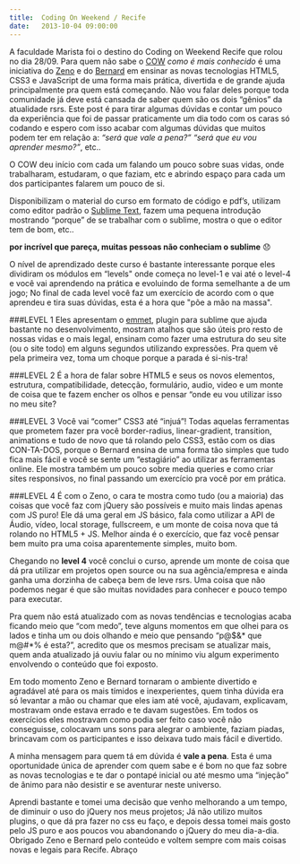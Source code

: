 ```yaml
---
title:  Coding On Weekend / Recife
date:   2013-10-04 09:00:00
---
```


A faculdade Marista foi o destino do Coding on Weekend Recife que rolou no dia 28/09. Para quem não sabe o [COW](http://codingonweekend.com.br/ "Site do COW") *como é mais conhecido* é uma iniciativa do [Zeno](http://zenorocha.com/ "Site do Zeno Rocha") e do [Bernard](http://bernarddeluna.com/ "Site do Bernard de Luna") em ensinar as novas tecnologias HTML5, CSS3 e JavaScript de uma forma mais prática, divertida e de grande ajuda principalmente pra quem está começando. Não vou falar deles porque toda comunidade já deve está cansada de saber quem são os dois “gênios” da atualidade rsrs. Este post é para tirar algumas dúvidas e contar um pouco da experiência que foi de passar praticamente um dia todo com os caras só codando e espero com isso acabar com algumas dúvidas que muitos podem ter em relação a: *“será que vale a pena?” “será que eu vou aprender mesmo?”*, etc..

O COW deu início com cada um falando um pouco sobre suas vidas, onde trabalharam, estudaram, o que faziam, etc e abrindo espaço para cada um dos participantes falarem um pouco de si.

Disponibilizam o material do curso em formato de código e pdf’s, utilizam como editor padrão o [Sublime Text](http://sublimetext.com/ "Site do Sublime Text"), fazem uma pequena introdução mostrando “porque” de se trabalhar com o sublime, mostra o que o editor tem de bom, etc..

**por incrível que pareça, muitas pessoas não conheciam o sublime** :disappointed:

O nível de aprendizado deste curso é bastante interessante porque eles dividiram os módulos em “levels" onde começa no level-1 e vai até o level-4 e você vai aprendendo na prática e evoluindo de forma semelhante a de um jogo; No final de cada level você faz um exercício de acordo com o que aprendeu e tira suas dúvidas, esta é a hora que "põe a mão na massa".

###LEVEL 1
Eles apresentam o [emmet](http://emmet.io/ "Emmet"), plugin para sublime que ajuda bastante no desenvolvimento, mostram atalhos que são úteis pro resto de nossas vidas e o mais legal, ensinam como fazer uma estrutura do seu site (ou o site todo) em alguns segundos utilizando expressões. Pra quem vê pela primeira vez, toma um choque porque a parada é si-nis-tra!

###LEVEL 2
É a hora de falar sobre HTML5 e seus os novos elementos, estrutura, compatibilidade, detecção, formulário, audio, video e um monte de coisa que te fazem encher os olhos e pensar “onde eu vou utilizar isso no meu site?

###LEVEL 3
Você vai “comer” CSS3 até “injuá”! Todas aquelas ferramentas que prometem fazer pra você border-radius, linear-gradient, transition, animations e tudo de novo que tá rolando pelo CSS3, estão com os dias CON-TA-DOS, porque o Bernard ensina de uma forma tão simples que tudo fica mais fácil e você se sente um “estagiário” ao utilizar as ferramentas online. Ele mostra também um pouco sobre media queries e como criar sites responsivos, no final passando um exercício pra você por em prática.

###LEVEL 4
É com o Zeno, o cara te mostra como tudo (ou a maioria) das coisas que você faz com jQuery são possíveis e muito mais lindas apenas com JS puro! Ele dá uma geral em JS básico, fala como utilizar a API de Áudio, vídeo, local storage, fullscreem, e um monte de coisa nova que tá rolando no HTML5 + JS. Melhor ainda é o exercício, que faz você pensar bem muito pra uma coisa aparentemente simples, muito bom.

Chegando no **level 4** você conclui o curso, aprende um monte de coisa que dá pra utilizar em projetos open source ou na sua agência/empresa e ainda ganha uma dorzinha de cabeça bem de leve rsrs. Uma coisa que não podemos negar é que são muitas novidades para conhecer e pouco tempo para executar.

Pra quem não está atualizado com as novas tendências e tecnologias acaba ficando meio que “com medo”, teve alguns momentos em que olhei para os lados e tinha um ou dois olhando e meio que pensando “p@$&* que m@#*% é esta?”, acredito que os mesmos precisam se atualizar mais, quem anda atualizado já ouviu falar ou no mínimo viu algum experimento envolvendo o conteúdo que foi exposto.

Em todo momento Zeno e Bernard tornaram o ambiente divertido e agradável até para os mais tímidos e inexperientes, quem tinha dúvida era só levantar a mão ou chamar que eles iam até você, ajudavam, explicavam, mostravam onde estava errado e te davam sugestões. Em todos os exercícios eles mostravam como podia ser feito caso você não conseguisse, colocavam uns sons para alegrar o ambiente, faziam piadas, brincavam com os participantes e isso deixava tudo mais fácil e divertido.

A minha mensagem para quem tá em dúvida é **vale a pena**. Esta é uma oportunidade única de aprender com quem sabe e é bom no que faz sobre as novas tecnologias e te dar o pontapé inicial ou até mesmo uma “injeção” de ânimo para não desistir e se aventurar neste universo.

Aprendi bastante e tomei uma decisão que venho melhorando a um tempo, de diminuir o uso do jQuery nos meus projetos; Já não utilizo muitos plugins, o que dá pra fazer no css eu faço, e depois dessa tomei mais gosto pelo JS puro e aos poucos vou abandonando o jQuery do meu dia-a-dia. Obrigado Zeno e Bernard pelo conteúdo e voltem sempre com mais coisas novas e legais para Recife. Abraço